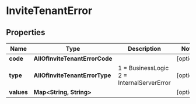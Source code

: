 # InviteTenantError

## Properties
Name | Type | Description | Notes
------------ | ------------- | ------------- | -------------
**code** | **AllOfInviteTenantErrorCode** |  |  [optional]
**type** | **AllOfInviteTenantErrorType** |   1 &#x3D; BusinessLogic  2 &#x3D; InternalServerError |  [optional]
**values** | **Map&lt;String, String&gt;** |  |  [optional]
